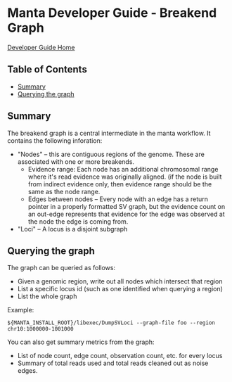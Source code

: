 # Manta Developer Guide - Breakend Graph

[Developer Guide Home](README.md)

## Table of Contents

[//]: # (BEGIN automated TOC section, any edits will be overwritten on next source refresh)

* [Summary](#summary)
* [Querying the graph](#querying-the-graph)

[//]: # (END automated TOC section, any edits will be overwritten on next source refresh)


## Summary

The breakend graph is a central intermediate  in the manta workflow. It contains the following inforation:
* "Nodes" – this are contiguous regions of the genome. These are associated with one or more breakends.
  * Evidence range: Each node has an additional chromosomal range where it's read evidence was originally aligned. (if the node is built from indirect evidence only, then evidence range should be the same as the node range.
  * Edges between nodes – Every node with an edge has a return pointer in a properly formatted SV graph, but the evidence count on an out-edge represents that evidence for the edge was observed at the node the edge is coming from.
* "Loci" – A locus is a disjoint subgraph

## Querying the graph
The graph can be queried as follows:

* Given a genomic region, write out all nodes which intersect that region
* List a specific locus id (such as one identified when querying a region)
* List the whole graph

Example:

    ${MANTA_INSTALL_ROOT}/libexec/DumpSVLoci --graph-file foo --region chr10:1000000-1001000

You can also get summary metrics from the graph:
* List of node count, edge count, observation count, etc. for every locus
* Summary of total reads used and total reads cleaned out as noise edges.
